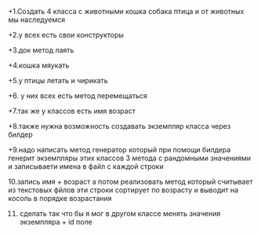 +1.Создать 4 класса с животными кошка собака птица и  от животных мы наследуемся

+2.у всех есть свои конструкторы

+3.док метод лаять

+4.кошка мяукать

+5.у птицы летать и чирикать

+6. у них всех есть метод перемещаться

+7.так же у классов есть имя возраст

+8.также нужна возможность создавать экземпляр класса через билдер

+9.надо написать метод генератор который при помощи билдера генерит экземпляры
этих классов 3 метода с рандомными значениями и записываети имена в файл с каждой строки

10.запись имя + возраст а потом реализовать метод который считывает из текстовых фйлов эти строки
сортирует по возрасту и выводит на косоль в порядке возрастания

11. сделать так что бы я мог в другом классе менять значения экземпляра + id поле

